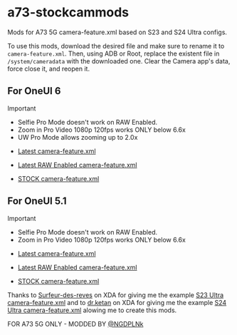 # a73-stockcammods

Mods for A73 5G camera-feature.xml based on S23 and S24 Ultra configs.

To use this mods, download the desired file and make sure to rename it to `camera-feature.xml`. Then, using ADB or Root, replace the existent file in `/system/cameradata` with the downloaded one. Clear the Camera app's data, force close it, and reopen it.

## For OneUI 6

> [!IMPORTANT]
> - Selfie Pro Mode doesn't work on RAW Enabled.
> - Zoom in Pro Video 1080p 120fps works ONLY below 6.6x
> - UW Pro Mode allows zooming up to 2.0x

- [Latest camera-feature.xml](https://github.com/ngdplnk/a73_stockcammods/blob/main/oneui-6/camera-feature.xml)

- [Latest RAW Enabled camera-feature.xml](https://github.com/ngdplnk/a73_stockcammods/blob/main/oneui-6/camera-featureRAW.xml)

- [STOCK camera-feature.xml](https://github.com/ngdplnk/a73_stockcammods/blob/main/oneui-6/camera-featureSTOCK.xml)


## For OneUI 5.1

> [!IMPORTANT]
> - Selfie Pro Mode doesn't work on RAW Enabled.
> - Zoom in Pro Video 1080p 120fps works ONLY below 6.6x

- [Latest camera-feature.xml](https://github.com/NGDPLNk/a73_stockcammods/blob/main/oneui-5.1/camera-feature.xml)

- [Latest RAW Enabled camera-feature.xml](https://github.com/NGDPLNk/a73_stockcammods/blob/main/oneui-5.1/camera-featureRAW.xml)

- [STOCK camera-feature.xml](https://github.com/NGDPLNk/a73_stockcammods/blob/main/oneui-5.1/camera-featureSTOCK.xml)



Thanks to [Surfeur-des-reves](https://forum.xda-developers.com/m/surfeur-des-reves.1042515/) on XDA for giving me the example [S23 Ultra camera-feature.xml](https://github.com/ngdplnk/a73_stockcammods/blob/main/examples/camera-featureS23U.xml) and to [dr.ketan](https://xdaforums.com/m/dr-ketan.3931450/) on XDA for giving me the example [S24 Ultra camera-feature.xml](https://github.com/ngdplnk/a73_stockcammods/blob/main/examples/camera-featureS24U.xml) alowing me to create this mods.


FOR A73 5G ONLY - MODDED BY [@NGDPLNk](https://github.com/ngdplnk)
